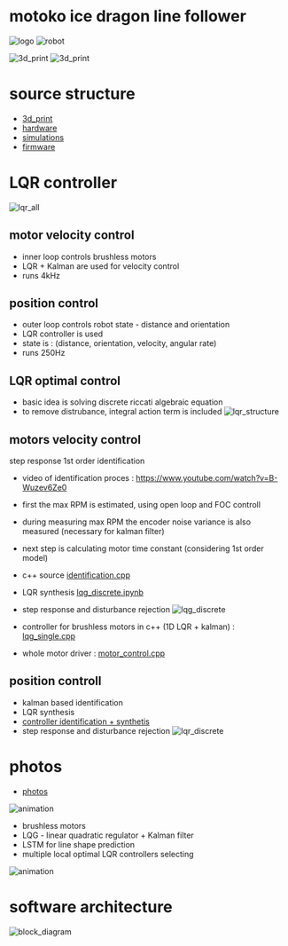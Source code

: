 # motoko ice dragon line follower

![logo](doc/images/ice_dragon_logo.jpg)
![robot](doc/images/robot/robot.gif)

![3d_print](doc/images/robot/robot_0_b.jpg)
![3d_print](doc/images/robot/robot_4.jpg)


# source structure
- [3d_print](3d_print)
- [hardware](hardware)
- [simulations](simulations)
- [firmware](firmware)


# LQR controller 

![lqr_all](doc/diagrams/control-overview.png)

## motor velocity control
- inner loop controls brushless motors
- LQR + Kalman are used for velocity control
- runs 4kHz

## position control
- outer loop controls robot state - distance and orientation
- LQR controller is used
- state is : (distance, orientation, velocity, angular rate)
- runs 250Hz

## LQR optimal control
- basic idea is solving discrete riccati algebraic equation
- to remove distrubance, integral action term is included
![lqr_structure](doc/diagrams/control-lqri_synth.png)


## motors velocity control
step response 1st order identification

- video of identification proces : https://www.youtube.com/watch?v=B-Wuzev6Ze0
- first the max RPM is estimated, using open loop and FOC controll
- during measuring max RPM the encoder noise variance is also measured (necessary for kalman filter)
- next step is calculating motor time constant (considering 1st order model)
- c++ source [identification.cpp](firmware/usr/identification.cpp#L16)
- LQR synthesis [lqg_discrete.ipynb](simulations/motor_controller/lqg_discrete.ipynb)
- step response and disturbance rejection
![lqg_discrete](simulations/motor_controller/lqg_discrete_output.png)

- controller for brushless motors in c++ (1D LQR + kalman) :
[lqg_single.cpp](firmware/LibsDrivers/lqg_single.cpp)

- whole motor driver : 
[motor_control.cpp](firmware/LibsDrivers/motor_control.cpp)



## position controll

- kalman based identification
- LQR synthesis
- [controller identification + synthetis](simulations/robot_controller/robot_controller_a.ipynb)
- step response and disturbance rejection
![lqr_discrete](simulations/robot_controller/lqr_discrete_output.png)


# photos

- [photos](doc/images/README.md)


![animation](doc/images/robot_lqr.gif)

- brushless motors
- LQG - linear quadratic regulator + Kalman filter
- LSTM for line shape prediction
- multiple local optimal LQR controllers selecting

![animation](doc/images/robot_mlqr.gif)

# software architecture
![block_diagram](doc/diagrams/sw_architecture.png)

